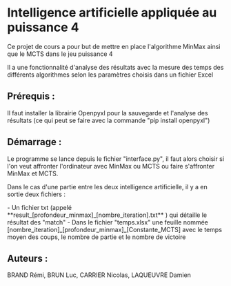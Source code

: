 <h1>Intelligence artificielle appliquée au puissance 4</h1>
<p>Ce projet de cours a pour but de mettre en place l'algorithme MinMax ainsi que le MCTS dans le jeu puissance 4</p>
<p>Il a une fonctionnalité d'analyse des résultats avec la mesure des temps des différents algorithmes selon les paramètres choisis dans un fichier Excel </p> 
<h2>Prérequis : </h2>
<p>Il faut installer la librairie Openpyxl pour la sauvegarde et l'analyse des résultats (ce qui peut se faire avec la commande "pip install openpyxl") </p> 
<h2>Démarrage : </h2>
<p>Le programme se lance depuis le fichier "interface.py", il faut alors choisir si l'on veut affronter l'ordinateur avec MinMax ou MCTS ou faire s'affronter MinMax et MCTS.  <P>
<p> Dans le cas d'une partie entre les deux intelligence artificielle, il y a en sortie deux fichiers : </p>
- Un fichier txt (appelé **result_[profondeur_minmax]_[nombre_iteration].txt** ) qui détaille le résultat des "match"  
- Dans le fichier "temps.xlsx" une feuille nommée [nombre_iteration]_[profondeur_minmax]_[Constante_MCTS] avec le temps moyen des coups, le nombre de partie et le nombre de victoire  
<h2>Auteurs : </h2>
<p>BRAND Rémi, BRUN Luc, CARRIER Nicolas, LAQUEUVRE Damien</p>